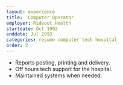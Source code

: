 ```yaml
---
layout: experience
title:  Computer Operator
employer: Rideout Health
startdate: Oct 1992
enddate: Jul 1993
categories: resume computer tech hospital
order: 2
---
```



  - Reports posting, printing and delivery. 
  - Off hours tech support for the hospital. 
  - Maintained systems when needed.
